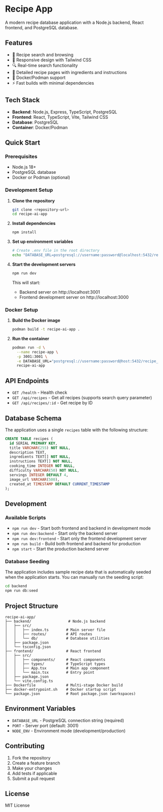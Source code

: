 # Recipe App

A modern recipe database application with a Node.js backend, React frontend, and PostgreSQL database.

## Features

- 🍳 Recipe search and browsing
- 📱 Responsive design with Tailwind CSS
- 🔍 Real-time search functionality
- 📖 Detailed recipe pages with ingredients and instructions
- 🐳 Docker/Podman support
- ⚡ Fast builds with minimal dependencies

## Tech Stack

- **Backend**: Node.js, Express, TypeScript, PostgreSQL
- **Frontend**: React, TypeScript, Vite, Tailwind CSS
- **Database**: PostgreSQL
- **Container**: Docker/Podman

## Quick Start

### Prerequisites

- Node.js 18+
- PostgreSQL database
- Docker or Podman (optional)

### Development Setup

1. **Clone the repository**

   ```bash
   git clone <repository-url>
   cd recipe-ai-app
   ```

2. **Install dependencies**

   ```bash
   npm install
   ```

3. **Set up environment variables**

   ```bash
   # Create .env file in the root directory
   echo "DATABASE_URL=postgresql://username:password@localhost:5432/recipe_db" > .env
   ```

4. **Start the development servers**

   ```bash
   npm run dev
   ```

   This will start:

   - Backend server on http://localhost:3001
   - Frontend development server on http://localhost:3000

### Docker Setup

1. **Build the Docker image**

   ```bash
   podman build -t recipe-ai-app .
   ```

2. **Run the container**
   ```bash
   podman run -d \
     --name recipe-app \
     -p 3001:3001 \
     -e DATABASE_URL="postgresql://username:password@host:5432/recipe_db" \
     recipe-ai-app
   ```

## API Endpoints

- `GET /health` - Health check
- `GET /api/recipes` - Get all recipes (supports search query parameter)
- `GET /api/recipes/:id` - Get recipe by ID

## Database Schema

The application uses a single `recipes` table with the following structure:

```sql
CREATE TABLE recipes (
  id SERIAL PRIMARY KEY,
  title VARCHAR(255) NOT NULL,
  description TEXT,
  ingredients TEXT[] NOT NULL,
  instructions TEXT[] NOT NULL,
  cooking_time INTEGER NOT NULL,
  difficulty VARCHAR(50) NOT NULL,
  servings INTEGER DEFAULT 4,
  image_url VARCHAR(500),
  created_at TIMESTAMP DEFAULT CURRENT_TIMESTAMP
);
```

## Development

### Available Scripts

- `npm run dev` - Start both frontend and backend in development mode
- `npm run dev:backend` - Start only the backend server
- `npm run dev:frontend` - Start only the frontend development server
- `npm run build` - Build both frontend and backend for production
- `npm start` - Start the production backend server

### Database Seeding

The application includes sample recipe data that is automatically seeded when the application starts. You can manually run the seeding script:

```bash
cd backend
npm run db:seed
```

## Project Structure

```
recipe-ai-app/
├── backend/                 # Node.js backend
│   ├── src/
│   │   ├── index.ts        # Main server file
│   │   ├── routes/         # API routes
│   │   └── db/             # Database utilities
│   ├── package.json
│   └── tsconfig.json
├── frontend/               # React frontend
│   ├── src/
│   │   ├── components/     # React components
│   │   ├── types/          # TypeScript types
│   │   ├── App.tsx         # Main app component
│   │   └── main.tsx        # Entry point
│   ├── package.json
│   └── vite.config.ts
├── Dockerfile              # Multi-stage Docker build
├── docker-entrypoint.sh    # Docker startup script
└── package.json            # Root package.json (workspaces)
```

## Environment Variables

- `DATABASE_URL` - PostgreSQL connection string (required)
- `PORT` - Server port (default: 3001)
- `NODE_ENV` - Environment mode (development/production)

## Contributing

1. Fork the repository
2. Create a feature branch
3. Make your changes
4. Add tests if applicable
5. Submit a pull request

## License

MIT License
